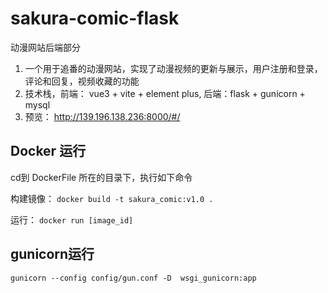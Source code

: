 # sakura-comic-flask

动漫网站后端部分
1. 一个用于追番的动漫网站，实现了动漫视频的更新与展示，用户注册和登录，评论和回复，视频收藏的功能
2. 技术栈，前端： vue3 + vite + element plus, 后端：flask + gunicorn + mysql
3. 预览： http://139.196.138.236:8000/#/

## Docker 运行

cd到 DockerFile 所在的目录下，执行如下命令

构建镜像： `docker build -t sakura_comic:v1.0 .`

运行： `docker run [image_id]`

## gunicorn运行

`gunicorn --config config/gun.conf -D  wsgi_gunicorn:app`
